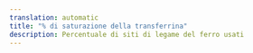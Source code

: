 ```yaml
---
translation: automatic
title: "% di saturazione della transferrina"
description: Percentuale di siti di legame del ferro usati
---
```

